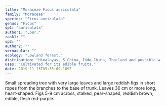 ```yaml
---
title: "Moraceae Ficus auriculata"
family: "Moraceae"
species: "Ficus auriculata"
genus: "Ficus"
sp1: "auriculata"
author1: "Lour."
rank1: ""
sp2: ""
author2: ""
vernacular: ""
ecology: "Lowland forest."
distribution: "Himalayas, S China, Indo-China, Thailand and possible wild in N Peninsular Malaysia."
uses: "Cultivated for its edible fruits."
date: 2019-11-13T09:35:09.189Z
---
```

Small spreading tree with very large leaves and large reddish figs in short ropes from the branches to the base of trunk. Leaves 30 cm or more long, heart-shaped. Figs 5-9 cm across, stalked, pear-shaped, reddish brown, edible, flesh red-purple.